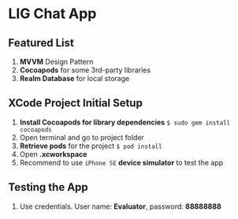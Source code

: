 # LIG Chat App

## Featured List

1. **MVVM** Design Pattern
1. **Cocoapods** for some 3rd-party libraries
1. **Realm Database** for local storage

## XCode Project Initial Setup

1. **Install Cocoapods for library dependencies** `$ sudo gem install cocoapods`
1. Open terminal and go to project folder 
1. **Retrieve pods** for the project `$ pod install`
1. Open **.xcworkspace**
1. Recommend to use `iPhone SE` **device simulator** to test the app

## Testing the App

1. Use credentials. User name: **Evaluator**, password: **88888888**